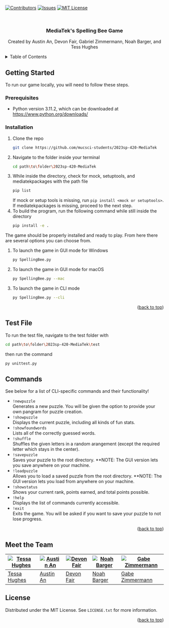 <!-- Improved compatibility of back to top link: See: https://github.com/othneildrew/Best-README-Template/pull/73 -->
<a name="readme-top"></a>



[![Contributors][contributors-shield]][contributors-url]
[![Issues][issues-shield]][issues-url]
[![MIT License][license-shield]][license-url]



<!-- PROJECT LOGO -->
<br />

  <h3 align="center">MediaTek's Spelling Bee Game</h3>

  <p align="center">
    Created by Austin An, Devon Fair, Gabriel Zimmermann, Noah Barger, and Tess Hughes
    <br />
  



<!-- TABLE OF CONTENTS -->
<details>
  <summary>Table of Contents</summary>
  <ol>
    <li>
      <a href="#getting-started">Getting Started</a>
      <ul>
        <li><a href="#prerequisites">Prerequisites</a></li>
        <li><a href="#installation">Installation</a></li>
      </ul>
    </li>
    <li><a href="#test-file">Testing</a></li>
    <li><a href="#commands">Commands</a></li>
    <li><a href="#meet-the-team">Team</a></li>
    <li><a href="#license">License</a></li>
  </ol>
</details>

<!-- GETTING STARTED -->
## Getting Started

To run our game locally, you will need to follow these steps.

### Prerequisites


* Python version 3.11.2, which can be downloaded at https://www.python.org/downloads/

### Installation



1. Clone the repo
   ```sh
   git clone https://github.com/mucsci-students/2023sp-420-MediaTek
   ```
2. Navigate to the folder inside your terminal
   ```sh
   cd path\to\folder\2023sp-420-MediaTek
   ```
3. While inside the directory, check for mock, setuptools, and mediatekpackages with the path file
   ```sh
   pip list
   ```
   If mock or setup tools is missing, run ```pip install <mock or setuptools>```.    
   If mediatekpackages is missing, proceed to the next step.  
4. To build the program, run the following command while still inside the directory
   ```sh
   pip install -e .
   ```
  
The game should be properly installed and ready to play. From here there are several options you can choose from.
  
1. To launch the game in GUI mode for Windows
   ```sh
   py SpellingBee.py
   ```
2. To launch the game in GUI mode for macOS
   ```sh
   py SpellingBee.py --mac
   ```
3. To launch the game in CLI mode
   ```sh
   py SpellingBee.py --cli
   ```

<p align="right">(<a href="#readme-top">back to top</a>)</p>

## Test File
  
To run the test file, navigate to the test folder with
   ```sh
   cd path\to\folder\2023sp-420-MediaTek\test
   ```
then run the command
   ```sh
   py unittest.py
   ```


<!-- COMMANDS EXAMPLES -->
## Commands

See below for a list of CLI-specific commands and their functionality!
  
* ```!newpuzzle```  
  Generates a new puzzle. You will be given the option to provide your own pangram for puzzle creation.
* ```!showpuzzle```  
  Displays the current puzzle, including all kinds of fun stats.
* ```!showfoundwords```  
  Lists all of the correctly guessed words.
* ```!shuffle```  
  Shuffles the given letters in a random arangement (except the required letter which stays in the center).
* ```!savepuzzle```  
  Saves your puzzle to the root directory.  **NOTE: The GUI version lets you save anywhere on your machine.
* ```!loadpuzzle```  
  Allows you to load a saved puzzle from the root directory.  **NOTE: The GUI version lets you load from anywhere on your machine.
* ```!showstatus```  
  Shows your current rank, points earned, and total points possible.
* ```!help```  
  Displays the list of commands currently accessible.
* ```!exit```  
  Exits the game. You will be asked if you want to save your puzzle to not lose progress.

<p align="right">(<a href="#readme-top">back to top</a>)</p>


## Meet the Team
  
| [![Tessa Hughes](https://avatars.githubusercontent.com/u/122769747?v=4)](https://github.com/tmhughes1) | [![Austin An](https://avatars.githubusercontent.com/u/113960168?v=4)](https://github.com/auanmu) | [![Devon Fair](https://avatars.githubusercontent.com/u/20361090?v=4)](https://github.com/SteamsDev) | [![Noah Barger](https://avatars.githubusercontent.com/u/98166939?v=4)](https://github.com/noahbarger) | [![Gabe Zimmermann](https://avatars.githubusercontent.com/u/80365452?v=4)](https://github.com/gabe2762) | 
|---------------------------------------------------------------------------------------------------------|---------------------------------------------------------------------------------------------------|---------------------------------------------------------------------------------------------------------------|--------------------------------------------------------------------------------------------------|-------------------------------------------------------------------------------------------------------------|
| [Tessa Hughes](https://github.com/tmhughes1)                                                          | [Austin An](https://https://github.com/auanmu)                                                  | [Devon Fair](https://github.com/SteamsDev)                                                          | [Noah Barger](https://github.com/nahbarger)                                                           | [Gabe Zimmermann](https://github.com/gabe2762)                                                          |
  
  
<!-- LICENSE -->
## License

Distributed under the MIT License. See `LICENSE.txt` for more information.

<p align="right">(<a href="#readme-top">back to top</a>)</p>





<!-- MARKDOWN LINKS & IMAGES -->
<!-- https://www.markdownguide.org/basic-syntax/#reference-style-links -->
[contributors-shield]: https://img.shields.io/github/contributors/mucsci-students/2023sp-420-MediaTek.svg?style=for-the-badge
[contributors-url]: https://github.com/mucsci-students/2023sp-420-MediaTek/graphs/contributors
[issues-shield]: https://img.shields.io/github/issues/mucsci-students/2023sp-420-MediaTek.svg?style=for-the-badge
[issues-url]: https://github.com/mucsci-students/2023sp-420-MediaTek/issues
[license-shield]: https://img.shields.io/github/license/mucsci-students/2023sp-420-MediaTek.svg?style=for-the-badge
[license-url]: https://github.com/mucsci-students/2023sp-420-MediaTek/blob/master/LICENSE.txt
